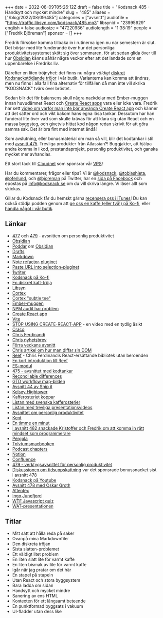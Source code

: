 +++
date = 2022-08-09T05:26:12Z
draft = false
title = "Kodsnack 485 - Handsytt och mycket mindre"
slug = "485"
aliases = ["/blog/2022/08/09/485"]
categories = ["avsnitt"]
audiofile = "https://traffic.libsyn.com/kodsnack/485.mp3"
libsynid = "23995929"
english = false
audiosize = "47220936"
audiolength = "1:38:19"
people = ["Fredrik Björeman"]
sponsor = []
+++

Fredrik försöker komma tillbaka in i rutinerna igen nu när semestern är slut. Det börjar med lite funderande över hur det personliga produktivitetssystemet skött sig över sommaren, för att sedan glida över till hur [Obsidian](https://obsidian.md/) känns såhär några veckor efter att det landade som en uppenbarelse i Fredriks liv.

Därefter en liten tröjnyhet: det finns nu några *väldigt* [diskret Kodsnackstödjande tröjor](https://kodsnack.myspreadshop.se/diskret+katt-A62ee75bbec7e3670c9e30092?productType=812&sellable=XyO9RjOnqaIrqjm7az8k-812-7&appearance=2) i vår butik. Varianterna kan komma att ändras, men nu finns i alla fall fina alternativ för tillfällen då man inte vill skrika "KODSNACK" tvärs över bröstet.

Sedan blir det för balansens skull några nackdelar med Ember-muggen innan huvudämnet React och [Create React apps](https://create-react-app.dev/) vara eller icke vara. Fredrik har sett [video om varför man inte bör använda Create React app](https://www.youtube.com/watch?v=7m14f0ZzMyY) och känner att det sätter ord och vikt bakom hans egna lösa tankar. Dessutom har han funderat lite över vad som skulle krävas för att klara sig utan React och en massa byggsteg, och givetvis hittat kod någon redan skrivit för att göra samma sak. Det är bra fint med internet ändå!

Som avslutning, eller bonusmaterial om man så vill, blir det kodtankar i stil med [avsnitt 475](https://kodsnack.se/475/). Trevliga produkter från Atlassian?! Buggjakter, att hjälpa andra komma in i kod, prestandaprojekt, personlig produktivitet, och ganska mycket mer avhandlas.

Ett stort tack till [Cloudnet](https://www.cloudnet.se) som sponsrar vår [VPS](https://en.wikipedia.org/wiki/Virtual_private_server)!

Har du kommentarer, frågor eller tips? Vi är [@kodsnack](https://www.twitter.com/kodsnack), [@tobiashieta](https://www.twitter.com/tobiashieta), [@oferlund](https://www.twitter.com/oferlund), och [@bjoreman](https://www.twitter.com/bjoreman) på Twitter, har en [sida på Facebook](https://www.facebook.com/kodsnack) och epostas på [info@kodsnack.se](mailto:info@kodsnack.se) om du vill skriva längre. Vi läser allt som skickas.

Gillar du Kodsnack får du hemskt gärna [recensera oss i iTunes](https://itunes.apple.com/se/podcast/kodsnack/id561631498?l=en)! Du kan också stödja podden genom att <a href="https://ko-fi.com/kodsnack" rel="payment">ge oss en kaffe (eller två!) på Ko-fi</a>, eller [handla något i vår butik](https://shop.spreadshirt.se/kodsnack/).

## Länkar ##
* [477](https://kodsnack.se/477/) och [479](https://kodsnack.se/479/) - avsnitten om personlig produktivitet
* [Obsidian](https://obsidian.md/)
* [Poddar](https://www.relay.fm/mpu/583) om [Obsidian](https://appstories.net/episodes/251)
* [Drafts](https://getdrafts.com/)
* [Markdown](https://daringfireball.net/projects/markdown/)
* [Note refactor-pluginet](https://github.com/lynchjames/note-refactor-obsidian)
* [Paste URL into selection-pluginet](https://github.com/denolehov/obsidian-url-into-selection)
* [1writer](https://1writerapp.com/)
* [Kodsnack på Ko-fi](https://ko-fi.com/kodsnack)
* [En diskret katt-tröja](https://kodsnack.myspreadshop.se/diskret+katt-A62ee75bbec7e3670c9e30092?productType=812&sellable=XyO9RjOnqaIrqjm7az8k-812-7&appearance=2)
* [Libsyn](https://en.wikipedia.org/wiki/Libsyn)
* [Cortex](https://www.relay.fm/cortex)
* [Cortex "subtle tee"](https://cottonbureau.com/p/W5WV6X/shirt/the-subtle-tee-and-sweater#/11766913/tee-men-standard-tee-midnight-navy-100percent-cotton-s)
* [Ember-muggen](https://ember.com/)
* [NPM audit har problem](https://overreacted.io/npm-audit-broken-by-design/)
* [Create React app](https://create-react-app.dev/)
* [Vite](https://vitejs.dev/)
* [STOP USING CREATE-REACT-APP](https://www.youtube.com/watch?v=7m14f0ZzMyY) - en video med en tydlig åsikt
* [Craco](https://github.com/dilanx/craco)
* [Chris Ferdinandi](https://twitter.com/chrisferdinandi)
* [Chris nyhetsbrev](https://gomakethings.com/)
* [Förra veckans avsnitt](https://kodsnack.se/484/)
* [Chris artikel om hur man diffar sin DOM](https://gomakethings.com/dom-diffing-with-vanilla-js/)
* [Reef](https://reefjs.com/) - Chris Ferdinandis React-ersättande bibliotek utan beroenden
* [En kort introduktion till Reef](https://gomakethings.com/mostly-vanilla-js-state-based-ui/)
* [ES-modul](https://hacks.mozilla.org/2018/03/es-modules-a-cartoon-deep-dive/)
* [475 - avsnittet med kodtankar](https://kodsnack.se/475/)
* [Reconcilable differences](https://www.relay.fm/rd/)
* [GTD workflow map-bilden](https://store.gettingthingsdone.com/GTD-Workflow-Map-p/40131.htm)
* [Avsnitt 44 av Ship it](https://changelog.com/shipit/44)
* [Kelsey Hightower](https://twitter.com/kelseyhightower)
* [Kafferosteriet koppar](https://kafferosterietkoppar.se/)
* [Listan med svenska kafferosterier](https://svenska-kafferosterier.rymdvarel.se/)
* [Listan med trevliga presentationsvideos](https://github.com/kodsnack/favorit-talks)
* [Avsnittet om personlig produktivitet](https://kodsnack.se/477/)
* [Kent](https://sv.wikipedia.org/wiki/Kent_%28musikgrupp%29)
* [En timme en minut](https://www.youtube.com/watch?v=66yt36UKbwM)
* [I avsnitt 482 snackade Kristoffer och Fredrik om att komma in rätt mindset som programmerare](https://kodsnack.se/482/)
* [Pergola](https://sv.wikipedia.org/wiki/Pergola)
* [Tolvtumsmacbooken](https://bjoreman.com/thoughts/macbook.html)
* [Podcast chapters](https://chaptersapp.com/)
* [Notion](https://en.wikipedia.org/wiki/Notion_%28productivity_software%29)
* [Confluence](https://en.wikipedia.org/wiki/Confluence_%28software%29)
* [479 - verktygsavsnittet för personlig produktivitet](https://kodsnack.se/479/)
* [Diskussionen om tidsuppskattning](https://kodsnack.se/478/) var det sponsrade bonussnacket sist i avsnitt 478
* [Kodsnack på Youtube](https://www.youtube.com/kodsnackpod)
* [Avsnitt 478 med Oskar Groth](https://kodsnack.se/478/)
* [Attentec](https://www.attentec.se/)
* [Ingo Junefjord](https://www.linkedin.com/in/ingo-junefjord-8aa16918b/)
* [WTF Javascript quiz](https://wtf-js-quiz.netlify.app/)
* [WAT-presentationen](https://www.destroyallsoftware.com/talks/wat)

## Titlar ##
* Mitt sätt att hålla reda på saker
* Ovanpå mina Markdownfiler
* Den diskreta tröjan
* Sista slatten-problemet
* Ett väldigt litet problem
* En liten slatt lite för varmt kaffe
* En liten bismak av lite för varmt kaffe
* Igår när jag pratar om det här
* En stapel på stapeln
* Utan React och stora byggsystem
* Bara ladda om sidan
* Handsytt och mycket mindre
* Sanering av ens HTML
* Kontexten för ett långsamt beteende
* En punktformad byggsats i vakuum
* UI-fladder utan dess like